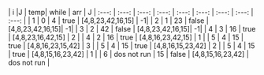  | i  |J | temp| while | arr | J
| :---: | :---:  | :---: | :---: | :---: | :---: | :---: | :---: | :---: |
| 1 | 0 | 4 |  true | [4,8,23,42,16,15] | -1|
| 2 | 1 | 23 | false | [4,8,23,42,16,15]| -1|
| 3 | 2 | 42 | false | [4,8,23,42,16,15]| -1|
| 4 | 3 | 16 | true | [4,8,23,16,42,15] | 2 |
| 4 | 2 | 16 | true | [4,8,16,23,42,15] | 1 |
| 5 | 4 | 15 | true | [4,8,16,23,15,42] | 3 |
| 5 | 4 | 15 | true | [4,8,16,15,23,42] | 2 |
| 5 | 4 | 15 | true | [4,8,15,16,23,42] | 1 |
| 6 | dos not run | 15 | false | [4,8,15,16,23,42] | dos not run |




